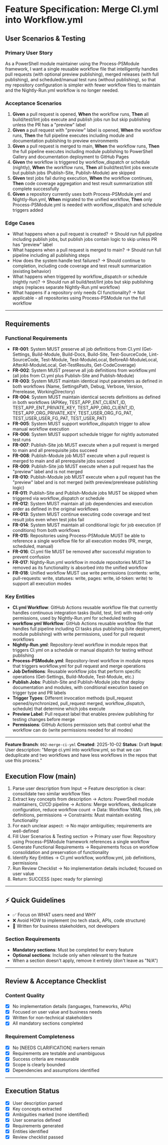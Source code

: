 # Feature Specification: Merge CI.yml into Workflow.yml

## User Scenarios & Testing

### Primary User Story

As a PowerShell module maintainer using the Process-PSModule framework, I want a single reusable workflow file that intelligently handles pull requests (with optional preview publishing), merged releases (with full publishing), and scheduled/manual test runs (without publishing), so that my repository configuration is simpler with fewer workflow files to maintain and the Nightly-Run.yml workflow is no longer needed.

### Acceptance Scenarios

1. **Given** a pull request is opened, **When** the workflow runs, **Then** all build/test/lint jobs execute and publish jobs run but skip publishing unless the PR has a "preview" label
2. **Given** a pull request with "preview" label is opened, **When** the workflow runs, **Then** the full pipeline executes including module and documentation publishing to preview environments
3. **Given** a pull request is merged to main, **When** the workflow runs, **Then** the full pipeline executes including module publishing to PowerShell Gallery and documentation deployment to GitHub Pages
4. **Given** the workflow is triggered by workflow_dispatch or schedule (nightly), **When** the workflow runs, **Then** all build/test/lint jobs execute but publish jobs (Publish-Site, Publish-Module) are skipped
5. **Given** test jobs fail during execution, **When** the workflow continues, **Then** code coverage aggregation and test result summarization still complete successfully
6. **Given** a repository currently uses both Process-PSModule.yml and Nightly-Run.yml, **When** migrated to the unified workflow, **Then** only Process-PSModule.yml is needed with workflow_dispatch and schedule triggers added

### Edge Cases

- What happens when a pull request is created? → Should run full pipeline including publish jobs, but publish jobs contain logic to skip unless PR has "preview" label
- What happens when a pull request is merged to main? → Should run full pipeline including all publishing steps
- How does the system handle test failures? → Should continue to completion, including code coverage and test result summarization (existing behavior)
- What happens when triggered by workflow_dispatch or schedule (nightly run)? → Should run all build/test/lint jobs but skip publishing steps (replaces separate Nightly-Run.yml workflow)
- What happens if a repository only needs CI functionality? → Not applicable - all repositories using Process-PSModule run the full workflow

---

## Requirements

### Functional Requirements

- **FR-001**: System MUST preserve all job definitions from CI.yml (Get-Settings, Build-Module, Build-Docs, Build-Site, Test-SourceCode, Lint-SourceCode, Test-Module, Test-ModuleLocal, BeforeAll-ModuleLocal, AfterAll-ModuleLocal, Get-TestResults, Get-CodeCoverage)
- **FR-002**: System MUST preserve all job definitions from workflow.yml (all jobs from CI.yml plus Publish-Site and Publish-Module)
- **FR-003**: System MUST maintain identical input parameters as defined in both workflows (Name, SettingsPath, Debug, Verbose, Version, Prerelease, WorkingDirectory)
- **FR-004**: System MUST maintain identical secrets definitions as defined in both workflows (APIKey, TEST_APP_ENT_CLIENT_ID, TEST_APP_ENT_PRIVATE_KEY, TEST_APP_ORG_CLIENT_ID, TEST_APP_ORG_PRIVATE_KEY, TEST_USER_ORG_FG_PAT, TEST_USER_USER_FG_PAT, TEST_USER_PAT)
- **FR-005**: System MUST support workflow_dispatch trigger to allow manual workflow execution
- **FR-006**: System MUST support schedule trigger for nightly automated test runs
- **FR-007**: Publish-Site job MUST execute when a pull request is merged to main and all prerequisite jobs succeed
- **FR-008**: Publish-Module job MUST execute when a pull request is merged to main and all prerequisite jobs succeed
- **FR-009**: Publish-Site job MUST execute when a pull request has the "preview" label and is not merged
- **FR-010**: Publish-Module job MUST execute when a pull request has the "preview" label and is not merged (with preview/prerelease publishing logic)
- **FR-011**: Publish-Site and Publish-Module jobs MUST be skipped when triggered via workflow_dispatch or schedule
- **FR-012**: System MUST maintain all job dependencies and execution order as defined in the original workflows
- **FR-013**: System MUST continue executing code coverage and test result jobs even when test jobs fail
- **FR-014**: System MUST maintain all conditional logic for job execution (if conditions) from both workflows
- **FR-015**: Repositories using Process-PSModule MUST be able to reference a single workflow file for all execution modes (PR, merge, scheduled, manual)
- **FR-016**: CI.yml file MUST be removed after successful migration to prevent confusion
- **FR-017**: Nightly-Run.yml workflow in module repositories MUST be removed as its functionality is absorbed into the unified workflow
- **FR-018**: Unified workflow MUST use write permissions (contents: write, pull-requests: write, statuses: write, pages: write, id-token: write) to support all execution modes

### Key Entities

- **CI.yml Workflow**: GitHub Actions reusable workflow file that currently handles continuous integration tasks (build, test, lint) with read-only permissions, used by Nightly-Run.yml for scheduled testing
- **workflow.yml Workflow**: GitHub Actions reusable workflow file that handles full pipeline including CI tasks plus publishing (site deployment, module publishing) with write permissions, used for pull request workflows
- **Nightly-Run.yml**: Repository-level workflow in module repos that triggers CI.yml on a schedule or manual dispatch for testing without publishing
- **Process-PSModule.yml**: Repository-level workflow in module repos that triggers workflow.yml for pull request and merge operations
- **Job Definitions**: Reusable workflow jobs that perform specific operations (Get-Settings, Build-Module, Test-Module, etc.)
- **Publish Jobs**: Publish-Site and Publish-Module jobs that deploy documentation and modules, with conditional execution based on trigger type and PR labels
- **Trigger Types**: Different invocation methods (pull_request opened/synchronized, pull_request merged, workflow_dispatch, schedule) that determine which jobs execute
- **Preview Label**: Pull request label that enables preview publishing for testing changes before merge
- **Permissions**: GitHub Actions permission sets that control what the workflow can do (write permissions needed for all modes)

---

**Feature Branch**: `002-merge-ci-yml`
**Created**: 2025-10-02
**Status**: Draft
**Input**: User description: "Merge ci.yml into workflow.yml, so that we can deduplicate and two workflows and have less workflows in the repos that use this process."

## Execution Flow (main)

1. Parse user description from Input
   → Feature description is clear: consolidate two similar workflow files
2. Extract key concepts from description
   → Actors: PowerShell module maintainers, CI/CD pipeline
   → Actions: Merge workflows, deduplicate configuration, reduce workflow count
   → Data: Workflow YAML files, job definitions, permissions
   → Constraints: Must maintain existing functionality
3. For each unclear aspect:
   → No major ambiguities; requirements are well-defined
4. Fill User Scenarios & Testing section
   → Primary user flow: Repository using Process-PSModule framework references a single workflow
5. Generate Functional Requirements
   → Requirements focus on workflow consolidation and preservation of functionality
6. Identify Key Entities
   → CI.yml workflow, workflow.yml, job definitions, permissions
7. Run Review Checklist
   → No implementation details included; focused on user value
8. Return: SUCCESS (spec ready for planning)

---

## ⚡ Quick Guidelines

- ✅ Focus on WHAT users need and WHY
- ❌ Avoid HOW to implement (no tech stack, APIs, code structure)
- 👥 Written for business stakeholders, not developers

### Section Requirements

- **Mandatory sections**: Must be completed for every feature
- **Optional sections**: Include only when relevant to the feature
- When a section doesn't apply, remove it entirely (don't leave as "N/A")

---

## Review & Acceptance Checklist

### Content Quality

- [x] No implementation details (languages, frameworks, APIs)
- [x] Focused on user value and business needs
- [x] Written for non-technical stakeholders
- [x] All mandatory sections completed

### Requirement Completeness

- [x] No [NEEDS CLARIFICATION] markers remain
- [x] Requirements are testable and unambiguous
- [x] Success criteria are measurable
- [x] Scope is clearly bounded
- [x] Dependencies and assumptions identified

---

## Execution Status

- [x] User description parsed
- [x] Key concepts extracted
- [x] Ambiguities marked (none identified)
- [x] User scenarios defined
- [x] Requirements generated
- [x] Entities identified
- [x] Review checklist passed
